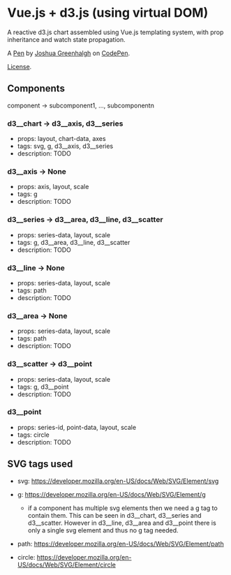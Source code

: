 # Vue.js + d3.js (using virtual DOM)

A reactive d3.js chart assembled using Vue.js templating system, with prop inheritance and watch state propagation.

A [Pen](https://codepen.io/josh-gree/pen/oRvOeb) by [Joshua Greenhalgh](https://codepen.io/josh-gree) on [CodePen](https://codepen.io).

[License](https://codepen.io/josh-gree/pen/oRvOeb/license).

## Components

component -> subcomponent1, ..., subcomponentn

### d3__chart -> d3__axis, d3__series
- props: layout, chart-data, axes
- tags: svg, g, d3__axis, d3__series
- description: TODO

### d3__axis -> None
- props: axis, layout, scale
- tags: g
- description: TODO

### d3__series -> d3__area, d3__line, d3__scatter
- props: series-data, layout, scale
- tags: g, d3__area, d3__line, d3__scatter
- description: TODO

### d3__line -> None
- props: series-data, layout, scale
- tags: path
- description: TODO

### d3__area -> None
- props: series-data, layout, scale
- tags: path
- description: TODO

### d3__scatter -> d3__point
- props: series-data, layout, scale
- tags: g, d3__point
- description: TODO

### d3__point
- props: series-id, point-data, layout, scale
- tags: circle 
- description: TODO

## SVG tags used

- svg: https://developer.mozilla.org/en-US/docs/Web/SVG/Element/svg

- g: https://developer.mozilla.org/en-US/docs/Web/SVG/Element/g
    - if a component has multiple svg elements then we need a g tag to contain them. This can be seen in d3__chart, d3__series and d3__scatter. However in d3__line, d3__area and d3__point there is only a single svg element and thus no g tag needed.

- path: https://developer.mozilla.org/en-US/docs/Web/SVG/Element/path

- circle: https://developer.mozilla.org/en-US/docs/Web/SVG/Element/circle
